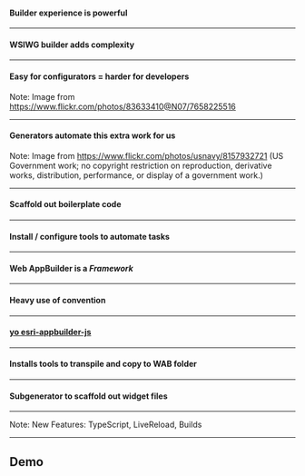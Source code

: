 
<!-- .slide: data-background="img/wab-builder.png" -->
#### Builder experience is powerful

---

<!-- .slide: data-background="img/wab-builder.png" -->
#### WSIWG builder adds complexity


---

<!-- .slide: data-background="img/problem-7658225516_00cf277f83_z.jpg" -->
#### Easy for configurators = harder for developers

Note: Image from https://www.flickr.com/photos/83633410@N07/7658225516

---

<!-- .slide: data-background="img/8157932721_4ec8229c21_o.jpg" -->
#### Generators automate this extra work for us

Note: Image from https://www.flickr.com/photos/usnavy/8157932721 (US Government work; no  copyright restriction on reproduction, derivative works, distribution, performance, or display of a government work.)

---

<!-- .slide: data-background="img/8157932721_4ec8229c21_o.jpg" -->
#### Scaffold out boilerplate code

---

<!-- .slide: data-background="img/8157932721_4ec8229c21_o.jpg" -->
#### Install / configure tools to automate tasks

---

<!-- .slide: data-background="img/wab-exploded.png" data-background-size="800px" data-background-color="#fff" -->
#### Web AppBuilder is a _Framework_

---

<!-- .slide: data-background="img/wab-widget-conventions.png" -->
#### Heavy use of convention

---

<!-- .slide: data-background="img/wab-generator-sceenshot.png" data-background-size="634px" data-background-color="#282923" -->
#### [yo esri-appbuilder-js](https://www.npmjs.com/package/generator-esri-appbuilder-js)

---

<!-- .slide: data-background="img/wab-generator-sceenshot.png" data-background-size="634px" data-background-color="#282923" -->
#### Installs tools to transpile and copy to WAB folder

---

<!-- .slide: data-background="img/wab-generator-sceenshot.png" data-background-size="634px" data-background-color="#282923" -->
#### Subgenerator to scaffold out widget files

---

<!-- .slide: data-background="img/typescript.png" data-background-size="2000px" data-background-color="#19273E" -->
Note: New Features: TypeScript, LiveReload, Builds

---

<!-- .slide: data-background="reveal.js/img/bg-9.png" -->

## Demo
